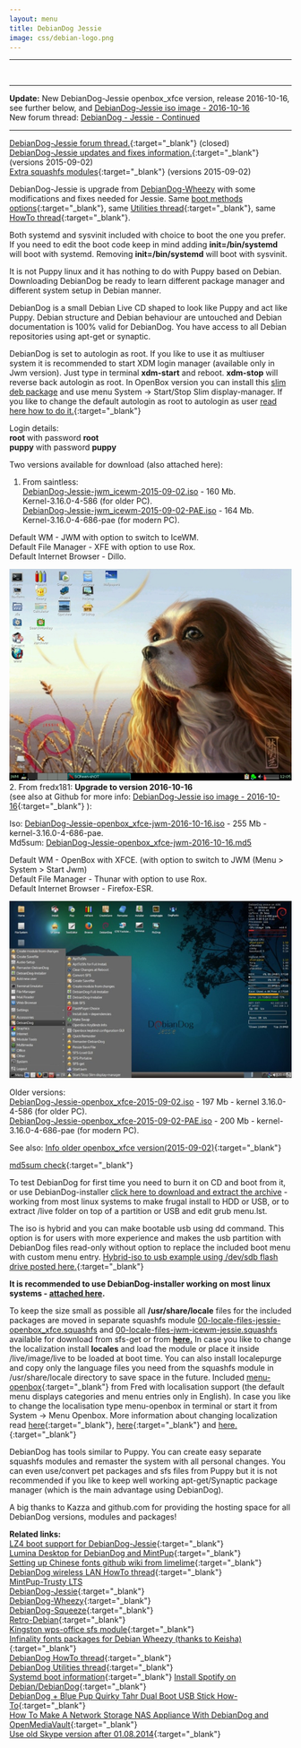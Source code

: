 ```yaml
---
layout: menu
title: DebianDog Jessie
image: css/debian-logo.png
---
```


---
<br>
   
***
   
**Update:** New DebianDog-Jessie openbox_xfce version, release 2016-10-16, see further below, and [DebianDog-Jessie iso image - 2016-10-16](https://github.com/DebianDog/Jessie/releases/tag/v2.1/)      
New forum thread: [DebianDog - Jessie - Continued](http://murga-linux.com/puppy/viewtopic.php?t=108535)
      
***         
   
[DebianDog-Jessie forum thread.](html/plinux-jessie.html){:target="_blank"} (closed)   
[DebianDog-Jessie updates and  fixes information.](https://github.com/DebianDog/Jessie/blob/master/Bugs-and-Fixes.md){:target="_blank"} (versions 2015-09-02)   
[Extra squashfs modules](https://github.com/DebianDog/Jessie/releases/tag/v.0.1){:target="_blank"} (versions 2015-09-02)

DebianDog-Jessie is upgrade from [DebianDog-Wheezy](zz02debiandogwheezy.html) with some modifications and fixes needed for Jessie. Same [boot methods options](https://github.com/DebianDog/Jessie/wiki/Boot-methods){:target="_blank"}, same [Utilities thread](http://www.murga-linux.com/puppy/viewtopic.php?t=93391){:target="_blank"}, same [HowTo thread](http://murga-linux.com/puppy/viewtopic.php?t=93496){:target="_blank"}.

Both systemd and sysvinit included with choice to boot the one you prefer. If you need to edit the boot code keep in mind adding **init=/bin/systemd** will boot with systemd. Removing **init=/bin/systemd** will boot with sysvinit.

It is not Puppy linux and it has nothing to do with Puppy based on Debian. Downloading DebianDog be ready to learn different package manager and different system setup in Debian manner. 

DebianDog is a small Debian Live CD shaped to look like Puppy and act like Puppy. Debian structure and Debian behaviour are untouched and Debian documentation is 100% valid for DebianDog. You have access to all Debian repositories using apt-get or synaptic.

DebianDog is set to autologin as root. If you like to use it as multiuser system it is recommended to start XDM login manager (available only in Jwm version). Just type in terminal **xdm-start** and reboot. **xdm-stop** will reverse back autologin as root.
In OpenBox version you can install this [slim deb package](http://kazzascorner.com.au/saintless/DebianDog/DebianDog-Jessie/Packages/Extra/slim_1.3.6-4-ddjessie_i386.deb) and use menu System -> Start/Stop Slim display-manager. If you like to change the default autologin as root to autologin as user [read here how to do it.](http://murga-linux.com/puppy/viewtopic.php?p=850601#850601){:target="_blank"}

Login details:   
**root** with password **root**    
**puppy** with password **puppy**

Two versions available for download (also attached here):   
1. From saintless:   
[DebianDog-Jessie-jwm_icewm-2015-09-02.iso](https://github.com/DebianDog/Jessie/releases/download/v.1.0/DebianDog-Jessie-jwm_icewm-2015-09-02.iso) - 160 Mb.   
Kernel-3.16.0-4-586 (for older PC).   
[DebianDog-Jessie-jwm_icewm-2015-09-02-PAE.iso](https://github.com/DebianDog/Jessie/releases/download/v.1.0/DebianDog-Jessie-jwm_icewm-2015-09-02-PAE.iso) - 164 Mb.   
Kernel-3.16.0-4-686-pae (for modern PC).

Default WM - JWM with option to switch to IceWM.   
Default File Manager - XFE with option to use Rox.   
Default Internet Browser - Dillo.

![Jwm version](https://github.com/DebianDog/Jessie/blob/master/screenshots/DebianDog-Jessie-jwm.jpg?raw=true)      
2. From fredx181:
**Upgrade to version 2016-10-16**    
(see also at Github for more info: [DebianDog-Jessie iso image - 2016-10-16](https://github.com/DebianDog/Jessie/releases/tag/v2.1/){:target="_blank"} ):

Iso: [DebianDog-Jessie-openbox_xfce-jwm-2016-10-16.iso](https://github.com/DebianDog/Jessie/releases/download/v2.1/DebianDog-Jessie-openbox_xfce-jwm-2016-10-16.iso) - 255 Mb - kernel-3.16.0-4-686-pae.   
Md5sum: [DebianDog-Jessie-openbox_xfce-jwm-2016-10-16.md5](https://github.com/DebianDog/Jessie/releases/download/v2.1/DebianDog-Jessie-openbox_xfce-jwm-2016-10-16.md5)

Default WM - OpenBox with XFCE. (with option to switch to JWM (Menu > System > Start Jwm)   
Default File Manager - Thunar with option to use Rox.   
Default Internet Browser - Firefox-ESR.   

![OpenBox](https://raw.githubusercontent.com/DebianDog/Jessie/gh-pages/screenshots/debdog2-openbox.jpg)

Older versions:      
[DebianDog-Jessie-openbox_xfce-2015-09-02.iso](https://github.com/DebianDog/Jessie/releases/download/v.1.0/DebianDog-Jessie-openbox_xfce-2015-09-02.iso) - 197 Mb - kernel 3.16.0-4-586 (for older PC).   
[DebianDog-Jessie-openbox_xfce-2015-09-02-PAE.iso](https://github.com/DebianDog/Jessie/releases/download/v.1.0/DebianDog-Jessie-openbox_xfce-2015-09-02-PAE.iso) - 200 Mb - kernel-3.16.0-4-686-pae  (for modern PC).

See also: [Info older openbox_xfce version(2015-09-02)](https://github.com/DebianDog/Jessie/releases/tag/v.1.0){:target="_blank"}

[md5sum check](https://github.com/DebianDog/Jessie/blob/master/md5sum){:target="_blank"}

To test DebianDog for first time you need to burn it on CD and boot from it, or use DebianDog-installer [click here to download and extract the archive](https://github.com/DebianDog/Jessie/releases/download/v.1.0/DebianDog-Installer.tar.gz) - working from most linux systems to make frugal install to HDD or USB,  or to extract /live folder on top of a partition or USB and edit grub menu.lst.

The iso is hybrid and you can make bootable usb using dd command. This option is for users with more experience and  makes the usb partition with DebianDog files read-only without option to replace the included boot menu with custom menu entry.
[Hybrid-iso to usb example using /dev/sdb flash drive posted here.](http://murga-linux.com/puppy/viewtopic.php?p=849026#849026){:target="_blank"}

**It is recommended to use DebianDog-installer working on most linux systems - [attached here](https://github.com/DebianDog/Jessie/releases/download/v.1.0/DebianDog-Installer.tar.gz).**

To keep the size small as possible all **/usr/share/locale** files for the included packages are moved in separate squashfs module [00-locale-files-jessie-openbox_xfce.squashfs](https://github.com/DebianDog/Jessie/releases/download/v.0.1/00-locale-files-jessie-openbox_xfce.squashfs)  and [00-locale-files-jwm-icewm-jessie.squashfs](https://github.com/DebianDog/Jessie/releases/download/v.0.1/00-locale-files-jwm-icewm-jessie.squashfs) available for download from sfs-get or from **[here.](https://github.com/DebianDog/Jessie/releases/tag/v.0.1)**
In case you like to change the localization install **locales** and load the module or place it inside /live/image/live to be loaded at boot time.
You can also install localepurge and copy only the language files you need from the squashfs module in /usr/share/locale directory to save space in the future.
Included [menu-openbox](http://murga-linux.com/puppy/viewtopic.php?p=861811#861811){:target="_blank"} from Fred with localisation support (the default menu displays categories and menu entries only in English). In case you like to change the localisation type menu-openbox in terminal or start it from System -> Menu Openbox.
More information about changing localization read [here](http://murga-linux.com/puppy/viewtopic.php?p=851852#851852){:target="_blank"}, [here](http://murga-linux.com/puppy/viewtopic.php?p=851889#851889){:target="_blank"} and [here.](http://murga-linux.com/puppy/viewtopic.php?p=851899#851899){:target="_blank"}

DebianDog has tools similar to Puppy. You can create easy separate squashfs modules and remaster the system with all personal changes.
You can even use/convert pet packages and sfs files from Puppy but it is not recommended if you like to keep well working apt-get/Synaptic package manager (which is the main advantage using DebianDog). 

A big thanks to Kazza and github.com for providing the hosting space for all DebianDog versions, modules and packages!

**Related links:**   
[LZ4 boot support for DebianDog-Jessie](https://github.com/DebianDog/Jessie/wiki/LZ4-compression-boot-support){:target="_blank"}   
[Lumina Desktop for DebianDog and MintPup](https://github.com/MintPup/Lumina){:target="_blank"}            
[Setting up Chinese fonts github wiki from limelime](https://github.com/limelime/DebianDog/wiki/Chinese-characters-support-in-Iceweasel-Firefox-and-in-the-console-terminal){:target="_blank"}   
[DebianDog wireless LAN HowTo thread](http://murga-linux.com/puppy/viewtopic.php?p=833212#833212){:target="_blank"}   
[MintPup-Trusty LTS](zz04mintpup.html)   
[DebianDog-Jessie](https://github.com/DebianDog/Jessie){:target="_blank"}   
[DebianDog-Wheezy](https://github.com/DebianDog/Wheezy){:target="_blank"}   
[DebianDog-Squeeze](https://github.com/MintPup/DebianDog-Squeeze){:target="_blank"}   
[Retro-Debian](https://github.com/MintPup/Retro-Debian){:target="_blank"}   
[Kingston wps-office sfs module](http://murga-linux.com/puppy/viewtopic.php?p=862907#862907){:target="_blank"}   
[Infinality fonts packages for Debian Wheezy (thanks to Keisha)](http://murga-linux.com/puppy/viewtopic.php?p=832727#832727){:target="_blank"}   
[DebianDog HowTo thread](http://murga-linux.com/puppy/viewtopic.php?t=93496){:target="_blank"}   
[DebianDog Utilities thread](http://www.murga-linux.com/puppy/viewtopic.php?t=93391){:target="_blank"}   
[Systemd boot information](http://murga-linux.com/puppy/viewtopic.php?p=777990#777990){:target="_blank"}
[Install Spotify on Debian/DebianDog](http://www.murga-linux.com/puppy/viewtopic.php?p=804004#804004){:target="_blank"}   
[DebianDog + Blue Pup Quirky Tahr Dual Boot USB Stick How-To](http://murga-linux.com/puppy/viewtopic.php?t=95139){:target="_blank"}   
[How To Make A Network Storage NAS Appliance With DebianDog and OpenMediaVault](http://murga-linux.com/puppy/viewtopic.php?t=95249){:target="_blank"}   
[Use old Skype version after 01.08.2014](http://murga-linux.com/puppy/viewtopic.php?p=793486#793486){:target="_blank"}   

